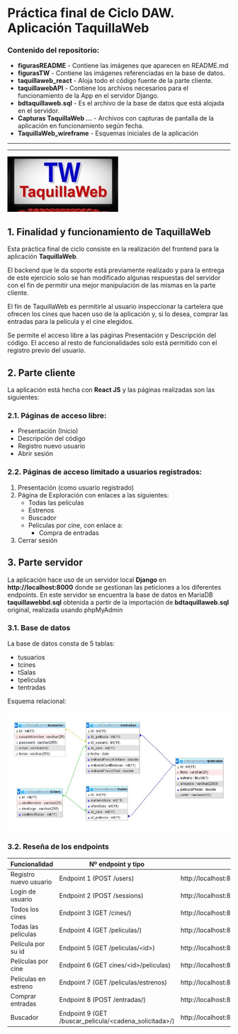 # Práctica final de Ciclo DAW. Aplicación TaquillaWeb

### Contenido del repositorio:
* **figurasREADME** - Contiene las imágenes que aparecen en README.md
* **figurasTW** - Contiene las imágenes referenciadas en la base de datos.
* **taquillaweb_react** - Aloja todo el código fuente de la parte cliente.
* **taquillawebAPI** - Contiene los archivos necesarios para el funcionamiento de la App en el servidor Django.
* **bdtaquillaweb.sql** - Es el archivo de la base de datos que está alojada en el servidor.
* **Capturas TaquillaWeb ...** - Archivos con capturas de pantalla de la aplicación en funcionamiento según fecha.
* **TaquillaWeb_wireframe** - Esquemas iniciales de la aplicación
---
---


![Logo TaquillaWeb](figurasREADME/logoTW_250x125.jpg "Logo TaquillaWeb")

## 1. Finalidad y funcionamiento de TaquillaWeb

Esta práctica final de ciclo consiste en la realización del frontend para la aplicación **TaquillaWeb**.

El backend que le da soporte está previamente realizado y para la entrega de este ejercicio solo se han modificado algunas respuestas del servidor con el fin de permitir una mejor manipulación de las mismas en la parte cliente.

El fin de TaquillaWeb es permitirle al usuario inspeccionar la cartelera que ofrecen los cines que hacen uso de la aplicación y, si lo desea, comprar las entradas para la película y el cine elegidos.

Se permite el acceso libre a las páginas Presentación y Descripción del código. El acceso al resto de funcionalidades solo está permitido con el registro previo del usuario.

## 2. Parte cliente

La aplicación está hecha con **React JS** y las páginas realizadas son las siguientes:

### 2.1. Páginas de acceso libre:
* Presentación (Inicio)
* Descripción del código
* Registro nuevo usuario
* Abrir sesión

### 2.2. Páginas de acceso limitado a usuarios registrados:
1. Presentación (como usuario registrado)
2. Página de Exploración con enlaces a las siguientes:
      * Todas las películas
      * Estrenos
      * Buscador
      * Películas por cine, con enlace a:
        * Compra de entradas
3. Cerrar sesión

## 3. Parte servidor

La aplicación hace uso de un servidor local **Django** en **http://localhost:8000** donde se gestionan las peticiones a los diferentes endpoints.
En este servidor se encuentra la base de datos en MariaDB **taquillawebbd.sql** obtenida a partir de la importación de **bdtaquillaweb.sql** original, realizada usando phpMyAdmin

### 3.1. Base de datos

La base de datos consta de 5 tablas:
* tusuarios
* tcines
* tSalas
* tpeliculas
* tentradas

Esquema relacional:

![Esquema relacional](figurasREADME/esquema_relacional.jpg "Esquema relacional")

### 3.2. Reseña de los endpoints

| Funcionalidad | Nº endpoint y tipo | Endpoint |
| -- | -- | -- |
| Registro nuevo usuario | Endpoint 1 (POST /users)                 | http://localhost:8000/users/ |
| Login de usuario       | Endpoint 2 (POST /sessions)              | http://localhost:8000/sessions/ |
| Todos los cines        | Endpoint 3 (GET /cines/)                 | http://localhost:8000/cines/ |
| Todas las películas    | Endpoint 4 (GET /peliculas/)             | http://localhost:8000/peliculas/ |
| Película por su id     | Endpoint 5 (GET /peliculas/\<id>)         | http://localhost:8000/peliculas/\<id> |
| Películas por cine     | Endpoint 6 (GET cines/\<id>/peliculas)    | http://localhost:8000/cine/\<id>/peliculas/ | 
| Películas en estreno   | Endpoint 7 (GET /peliculas/estrenos)     | http://localhost:8000/peliculas/estrenos/ |
| Comprar entradas       | Endpoint 8 (POST /entradas/)             | http://localhost:8000/entradas/ |
| Buscador               | Endpoint 9 (GET /buscar_pelicula/\<cadena_solicitada>/) | http://localhost:8000/buscar_pelicula/\<cadena_solicitada>/ |




